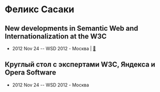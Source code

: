 # Феликс Сасаки

## New developments in Semantic Web and Internationalization at the W3C
- 2012 Nov 24 -- WSD 2012 - Москва  | [:notebook:](https://wsd.events/2012/11/24/pres/semantic-w3c.pdf)  
## Круглый стол с экспертами W3C, Яндекса и Opera Software
- 2012 Nov 24 -- WSD 2012 - Москва    

